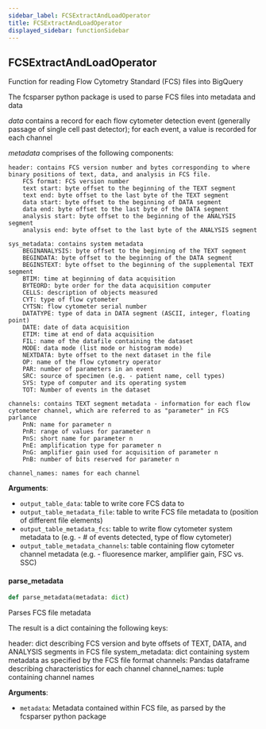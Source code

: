 ```yaml
---
sidebar_label: FCSExtractAndLoadOperator
title: FCSExtractAndLoadOperator
displayed_sidebar: functionSidebar
---
```


## FCSExtractAndLoadOperator

Function for reading Flow Cytometry Standard (FCS) files into BigQuery

The fcsparser python package is used to parse FCS files into metadata and data

*data* contains a record for each flow cytometer detection event (generally passage of single cell past detector); 
    for each event, a value is recorded for each channel

*metadata* comprises of the following components:

    header: contains FCS version number and bytes corresponding to where binary positions of text, data, and analysis in FCS file.
        FCS format: FCS version number
        text start: byte offset to the beginning of the TEXT segment
        text end: byte offset to the last byte of the TEXT segment
        data start: byte offset to the beginning of DATA segment
        data end: byte offset to the last byte of the DATA segment
        analysis start: byte offset to the beginning of the ANALYSIS segment
        analysis end: byte offset to the last byte of the ANALYSIS segment

    sys_metadata: contains system metadata
        BEGINANALYSIS: byte offset to the beginning of the TEXT segment
        BEGINDATA: byte offset to the beginning of the DATA segment
        BEGINSTEXT: byte offset to the beginning of the supplemental TEXT segment
        BTIM: time at beginning of data acquisition
        BYTEORD: byte order for the data acquisition computer
        CELLS: description of objects measured
        CYT: type of flow cytometer
        CYTSN: flow cytometer serial number
        DATATYPE: type of data in DATA segment (ASCII, integer, floating point)
        DATE: date of data acquisition
        ETIM: time at end of data acquisition
        FIL: name of the datafile containing the dataset
        MODE: data mode (list mode or histogram mode)
        NEXTDATA: byte offset to the next dataset in the file
        OP: name of the flow cytometry operator
        PAR: number of parameters in an event
        SRC: source of specimen (e.g. - patient name, cell types)
        SYS: type of computer and its operating system
        TOT: Number of events in the dataset

    channels: contains TEXT segment metadata - information for each flow cytometer channel, which are referred to as "parameter" in FCS parlance
        PnN: name for parameter n
        PnR: range of values for parameter n
        PnS: short name for parameter n
        PnE: amplification type for parameter n
        PnG: amplifier gain used for acquisition of parameter n
        PnB: number of bits reserved for parameter n

    channel_names: names for each channel

**Arguments**:

- `output_table_data`: table to write core FCS data to
- `output_table_metadata_file`: table to write FCS file metadata to (position of different file elements)
- `output_table_metadata_fcs`: table to write flow cytometer system metadata to (e.g. - # of events detected, type of flow cytometer)
- `output_table_metadata_channels`: table containing flow cytometer channel metadata (e.g. - fluoresence marker, amplifier gain, FSC vs. SSC)

#### parse\_metadata

```python
def parse_metadata(metadata: dict)
```

Parses FCS file metadata

The result is a dict containing the following keys:

header: dict describing FCS version and byte offsets of TEXT, DATA, and ANALYSIS segments in FCS file
system_metadata: dict containing system metadata as specified by the FCS file format
channels: Pandas dataframe describing characteristics for each channel
channel_names: tuple containing channel names

**Arguments**:

- `metadata`: Metadata contained within FCS file, as parsed by the fcsparser python package

